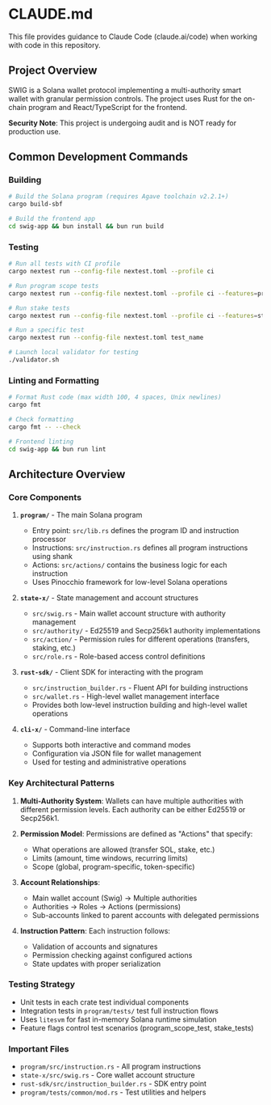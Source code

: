 # CLAUDE.md

This file provides guidance to Claude Code (claude.ai/code) when working with code in this repository.

## Project Overview

SWIG is a Solana wallet protocol implementing a multi-authority smart wallet with granular permission controls. The project uses Rust for the on-chain program and React/TypeScript for the frontend.

**Security Note**: This project is undergoing audit and is NOT ready for production use.

## Common Development Commands

### Building
```bash
# Build the Solana program (requires Agave toolchain v2.2.1+)
cargo build-sbf

# Build the frontend app
cd swig-app && bun install && bun run build
```

### Testing
```bash
# Run all tests with CI profile
cargo nextest run --config-file nextest.toml --profile ci

# Run program scope tests
cargo nextest run --config-file nextest.toml --profile ci --features=program_scope_test

# Run stake tests
cargo nextest run --config-file nextest.toml --profile ci --features=stake_tests

# Run a specific test
cargo nextest run --config-file nextest.toml test_name

# Launch local validator for testing
./validator.sh
```

### Linting and Formatting
```bash
# Format Rust code (max width 100, 4 spaces, Unix newlines)
cargo fmt

# Check formatting
cargo fmt -- --check

# Frontend linting
cd swig-app && bun run lint
```

## Architecture Overview

### Core Components

1. **`program/`** - The main Solana program
   - Entry point: `src/lib.rs` defines the program ID and instruction processor
   - Instructions: `src/instruction.rs` defines all program instructions using shank
   - Actions: `src/actions/` contains the business logic for each instruction
   - Uses Pinocchio framework for low-level Solana operations

2. **`state-x/`** - State management and account structures
   - `src/swig.rs` - Main wallet account structure with authority management
   - `src/authority/` - Ed25519 and Secp256k1 authority implementations
   - `src/action/` - Permission rules for different operations (transfers, staking, etc.)
   - `src/role.rs` - Role-based access control definitions

3. **`rust-sdk/`** - Client SDK for interacting with the program
   - `src/instruction_builder.rs` - Fluent API for building instructions
   - `src/wallet.rs` - High-level wallet management interface
   - Provides both low-level instruction building and high-level wallet operations

4. **`cli-x/`** - Command-line interface
   - Supports both interactive and command modes
   - Configuration via JSON file for wallet management
   - Used for testing and administrative operations

### Key Architectural Patterns

1. **Multi-Authority System**: Wallets can have multiple authorities with different permission levels. Each authority can be either Ed25519 or Secp256k1.

2. **Permission Model**: Permissions are defined as "Actions" that specify:
   - What operations are allowed (transfer SOL, stake, etc.)
   - Limits (amount, time windows, recurring limits)
   - Scope (global, program-specific, token-specific)

3. **Account Relationships**:
   - Main wallet account (Swig) → Multiple authorities
   - Authorities → Roles → Actions (permissions)
   - Sub-accounts linked to parent accounts with delegated permissions

4. **Instruction Pattern**: Each instruction follows:
   - Validation of accounts and signatures
   - Permission checking against configured actions
   - State updates with proper serialization

### Testing Strategy

- Unit tests in each crate test individual components
- Integration tests in `program/tests/` test full instruction flows
- Uses `litesvm` for fast in-memory Solana runtime simulation
- Feature flags control test scenarios (program_scope_test, stake_tests)

### Important Files

- `program/src/instruction.rs` - All program instructions
- `state-x/src/swig.rs` - Core wallet account structure
- `rust-sdk/src/instruction_builder.rs` - SDK entry point
- `program/tests/common/mod.rs` - Test utilities and helpers